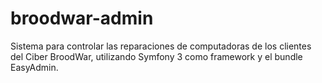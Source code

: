broodwar-admin
==============

Sistema para controlar las reparaciones de computadoras de los clientes del Ciber BroodWar, utilizando 
Symfony 3 como framework y el bundle EasyAdmin.
